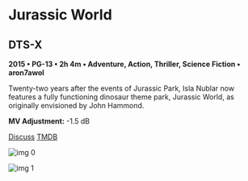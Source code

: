 # Jurassic World

## DTS-X

**2015 • PG-13 • 2h 4m • Adventure, Action, Thriller, Science Fiction • aron7awol**

Twenty-two years after the events of Jurassic Park, Isla Nublar now features a fully functioning dinosaur theme park, Jurassic World, as originally envisioned by John Hammond.

**MV Adjustment:** -1.5 dB

[Discuss](https://www.avsforum.com/threads/bass-eq-for-filtered-movies.2995212/post-56735650)  [TMDB](135397)

![img 0](https://i.imgur.com/h65xNR4.jpg)

![img 1](https://i.imgur.com/CjciPH4.jpg)

